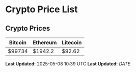 # Crypto Price List

## Crypto Prices
| Bitcoin | Ethereum | Litecoin |
| ------- | -------- | -------- |
| $99734 | $1942.2 | $92.62 |
**Last Updated:** 2025-05-08 10:39 UTC
**Last Updated:** $DATE$
